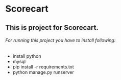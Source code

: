 # Scorecart
## This is project for Scorecart.

###### For running this project you have to install following:
 - install python
 - mysql
 - pip install -r requirements.txt
 - python manage.py runserver


